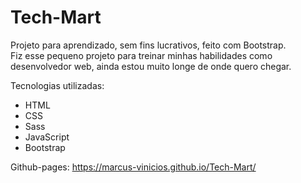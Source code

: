 # Tech-Mart
<span>Projeto para aprendizado, sem fins lucrativos, feito com Bootstrap.
<br>Fiz esse pequeno projeto para treinar minhas habilidades como desenvolvedor web, ainda estou muito longe de onde quero chegar.
</span>

Tecnologias utilizadas:
<ul>
  <li>HTML</li>
  <li>CSS</li>
  <li>Sass</li>
  <li>JavaScript</li>
  <li>Bootstrap</li>
</ul>

Github-pages: https://marcus-vinicios.github.io/Tech-Mart/
